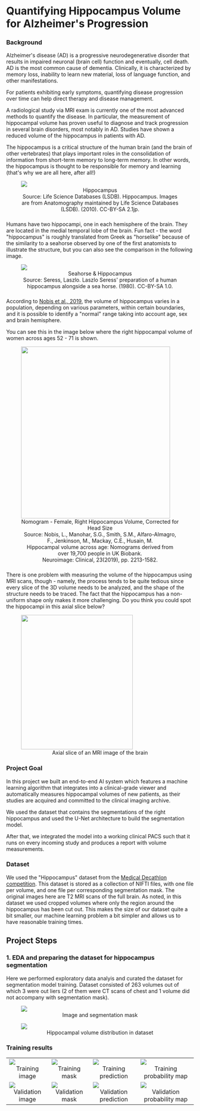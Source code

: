 # Quantifying Hippocampus Volume for Alzheimer's Progression
### Background

Alzheimer's disease (AD) is a progressive neurodegenerative disorder that results in impaired neuronal (brain cell) function and eventually, cell death. AD is the most common cause of dementia. Clinically, it is characterized by memory loss, inability to learn new material, loss of language function, and other manifestations.

For patients exhibiting early symptoms, quantifying disease progression over time can help direct therapy and disease management.

A radiological study via MRI exam is currently one of the most advanced methods to quantify the disease. In particular, the measurement of hippocampal volume has proven useful to diagnose and track progression in several brain disorders, most notably in AD. Studies have shown a reduced volume of the hippocampus in patients with AD.

The hippocampus is a critical structure of the human brain (and the brain of other vertebrates) that plays important roles in the consolidation of information from short-term memory to long-term memory. In other words, the hippocampus is thought to be responsible for memory and learning (that's why we are all here, after all!)

<figure>
  <img src="EDA\notebook_images\Hippocampus_small.gif" style="margin: 0 auto;">
  </img>
  <figcaption style="text-align: center;">Hippocampus <br>Source: Life Science Databases (LSDB). Hippocampus. Images are from Anatomography maintained by Life Science Databases (LSDB). (2010). CC-BY-SA 2.1jp.</figcaption>
</figure>

###
Humans have two hippocampi, one in each hemisphere of the brain. They are located in the medial temporal lobe of the brain. Fun fact - the word "hippocampus" is roughly translated from Greek as "horselike" because of the similarity to a seahorse observed by one of the first anatomists to illustrate the structure, but you can also see the comparison in the following image.
<figure >
  <img src="EDA\notebook_images\hippocampus-and-seahorse-cropped.jpg" ></img>
  <figcaption style="text-align: center;">Seahorse & Hippocampus <br> Source: Seress, Laszlo. Laszlo Seress' preparation of a human hippocampus alongside a sea horse. (1980). CC-BY-SA 1.0.</figcaption>
</figure>

###
According to <a target="_blank" href="https://www.sciencedirect.com/science/article/pii/S2213158219302542">Nobis et al., 2019</a>, the volume of hippocampus varies in a population, depending on various parameters, within certain boundaries, and it is possible to identify a "normal" range taking into account age, sex and brain hemisphere.

You can see this in the image below where the right hippocampal volume of women across ages 52 - 71 is shown. 

<figure >
  <img src="EDA\notebook_images\nomogram_fem_right.svg" style="height:460px; width:400px;"></img>
  <figcaption style="text-align: center;">Nomogram - Female, Right Hippocampus Volume, Corrected for Head Size<br>Source: Nobis, L., Manohar, S.G., Smith, S.M., Alfaro-Almagro, F., Jenkinson, M., Mackay, C.E., Husain, M.<br>Hippocampal volume across age: Nomograms derived from over 19,700 people in UK Biobank.<br>Neuroimage: Clinical, 23(2019), pp. 2213-1582. </figcaption>
</figure>

###
There is one problem with measuring the volume of the hippocampus using MRI scans, though - namely, the process tends to be quite tedious since every slice of the 3D volume needs to be analyzed, and the shape of the structure needs to be traced. The fact that the hippocampus has a non-uniform shape only makes it more challenging. Do you think you could spot the hippocampi in this axial slice below?



<figure >
  <img src="EDA\notebook_images\mri.jpg" style="height:360px; width:300px;"></img>
  <figcaption style="text-align: center;">Axial slice of an MRI image of the brain</figcaption>
</figure>

### Project Goal 
In this project we built an end-to-end AI system which features a machine learning algorithm that integrates into a clinical-grade viewer and automatically measures hippocampal volumes of new patients, as their studies are acquired and committed to the clinical imaging archive.

We used the dataset that contains the segmentations of the right hippocampus and used the U-Net architecture to build the segmentation model.

After that, we integrated the model into a working clinical PACS such that it runs on every incoming study and produces a report with volume measurements.

### Dataset
We used the "Hippocampus" dataset from the <a target="_blank" href="http://medicaldecathlon.com/">Medical Decathlon competition</a>. This dataset is stored as a collection of NIFTI files, with one file per volume, and one file per corresponding segmentation mask. The original images here are T2 MRI scans of the full brain. As noted, in this dataset we used cropped volumes where only the region around the hippocampus has been cut out. This makes the size of our dataset quite a bit smaller, our machine learning problem a bit simpler and allows us to have reasonable training times.

## Project Steps
### 1. EDA and preparing the dataset for hippocampus segmentation
Here we performed exploratory data analyis and curated the dataset for segmentation model training. Dataset consisted of 263 volumes out of which 3 were out liers (2 of them were CT scans of chest and 1 volume did not accompany with segmentation mask).  
<figure >
  <img src="EDA\notebook_images\image_segmentaion_mask.png"></img>
  <figcaption style="text-align: center;">Image and segmentation mask</figcaption>
</figure>

<figure >
  <img src="EDA\notebook_images\hippocampal_volume_distribution.png"></img>
  <figcaption style="text-align: center;">Hippocampal volume distribution in dataset</figcaption>
</figure>

### Training results
<table>
  <tr>
  <td valign="top">
    <img src="Model Training\images\train_image.png" >
        <figcaption style="text-align: center;">Training image</figcaption>
      </img>
  </td>
  <td valign="top">
    <img src="Model Training\images\val_image.png">
        <figcaption style="text-align: center;">Training mask</figcaption>
    </img>
  </td>
  <td valign="top">
    <img src="Model Training\images\train_prediction.png" >
        <figcaption style="text-align: center;">Training prediction</figcaption></img>
  </td>
  <td valign="top">
    <img src="Model Training\images\train_prob_map.png" >
        <figcaption style="text-align: center;">Training probability map</figcaption></img>
  </td>
  </tr>
<tr>
  <td valign="top">
    <img src="Model Training\images\val_image.png" >
        <figcaption style="text-align: center;">Validation image</figcaption></img>
</td>
  <td valign="top">
    <img src="Model Training\images\val_mask.png" >
        <figcaption style="text-align: center;">Validation mask</figcaption></img>
  </td>
  <td valign="top">
    <img src="Model Training\images\val_prediction.png" >
        <figcaption style="text-align: center;">Validation prediction</figcaption></img>
  </td>
  <td valign="top">
    <img src="Model Training\images\val_prob_map.png" >
        <figcaption style="text-align: center;">Validation probability map</figcaption></img>
  </td>
</tr>
</table>
